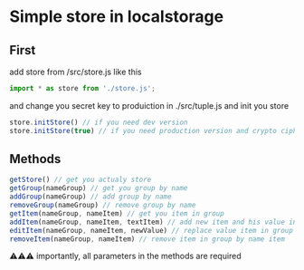 # Simple store in localstorage

## First
add store from /src/store.js
like this
```js
import * as store from './store.js';
```
and change you secret key to produiction in ./src/tuple.js
and init you store
```js
store.initStore() // if you need dev version
store.initStore(true) // if you need production version and crypto cipher
```

## Methods

```js
getStore() // get you actualy store
getGroup(nameGroup) // get you group by name
addGroup(nameGroup) // add group by name
removeGroup(nameGroup) // remove group by name
getItem(nameGroup, nameItem) // get you item in group
addItem(nameGroup, nameItem, textItem) // add new item and his value in group
editItem(nameGroup, nameItem, newValue) // replace value item in group
removeItem(nameGroup, nameItem) // remove item in group by name item
```

⚠️⚠️⚠️ importantly, all parameters in the methods are required
